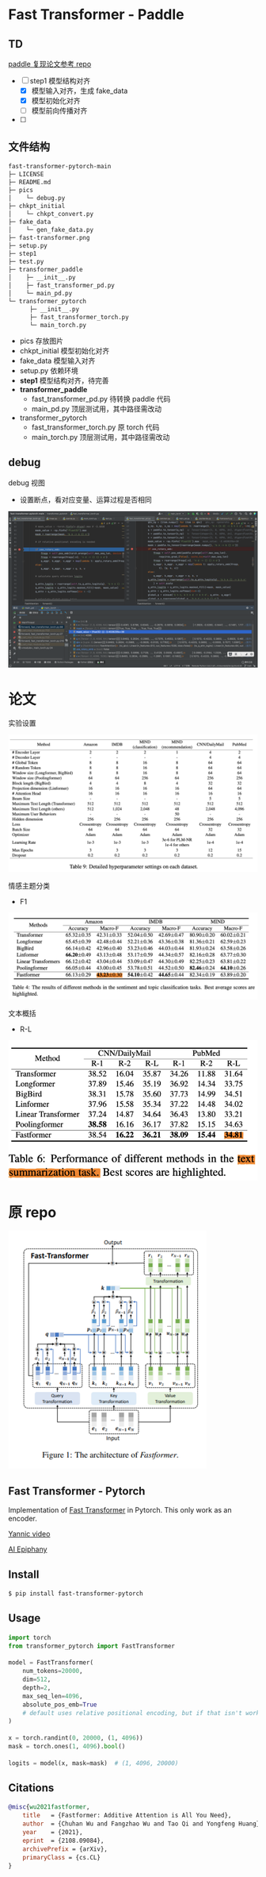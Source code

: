 # Fast Transformer - Paddle

## TD

[paddle 复现论文参考 repo](https://github.com/PaddlePaddle/models/blob/develop/docs/ThesisReproduction_CV.md)

- [ ] step1 模型结构对齐
  - [x] 模型输入对齐，生成 fake_data
  - [x] 模型初始化对齐
  - [ ] 模型前向传播对齐
- [ ] 

## 文件结构

```
fast-transformer-pytorch-main
├─ LICENSE
├─ README.md
├─ pics
│    └─ debug.py
├─ chkpt_initial
│    └─ chkpt_convert.py
├─ fake_data
│    └─ gen_fake_data.py
├─ fast-transformer.png
├─ setup.py
├─ step1
├─ test.py
├─ transformer_paddle
│    ├─ __init__.py
│    ├─ fast_transformer_pd.py
│    └─ main_pd.py
└─ transformer_pytorch
      ├─ __init__.py
      ├─ fast_transformer_torch.py
      └─ main_torch.py
```

- pics 存放图片
- chkpt_initial 模型初始化对齐
- fake_data 模型输入对齐
- setup.py 依赖环境
- **step1** 模型结构对齐，待完善
- **transformer_paddle** 
  - fast_transformer_pd.py 待转换 paddle 代码
  - main_pd.py 顶层测试用，其中路径需改动
- transformer_pytorch 
  - fast_transformer_torch.py 原 torch 代码
  - main_torch.py 顶层测试用，其中路径需改动

## debug

debug 视图

- 设置断点，看对应变量、运算过程是否相同

![debug](pics/debug.png)



# 论文

实验设置

![image-20211024144120831](pics/超惨设置.png)

情感主题分类

- F1

![image-20211024144240527](pics/image-20211024144240527.png)

文本概括

- R-L

![image-20211024144336758](pics/image-20211024144336758.png)

# 原 repo

<img src="./fast-transformer.png" width="400px"></img>

## Fast Transformer - Pytorch

Implementation of <a href="https://arxiv.org/abs/2108.09084">Fast Transformer</a> in Pytorch. This only work as an encoder.

<a href="https://www.youtube.com/watch?v=qgUegkefocg">Yannic video</a>

<a href="https://www.youtube.com/watch?v=Ich5TIvdYRE">AI Epiphany</a>

## Install

```bash
$ pip install fast-transformer-pytorch
```

## Usage

```python
import torch
from transformer_pytorch import FastTransformer

model = FastTransformer(
    num_tokens=20000,
    dim=512,
    depth=2,
    max_seq_len=4096,
    absolute_pos_emb=True
    # default uses relative positional encoding, but if that isn't working, then turn on absolute positional embedding by setting this to True
)

x = torch.randint(0, 20000, (1, 4096))
mask = torch.ones(1, 4096).bool()

logits = model(x, mask=mask)  # (1, 4096, 20000)
```

## Citations

```bibtex
@misc{wu2021fastformer,
    title   = {Fastformer: Additive Attention is All You Need}, 
    author  = {Chuhan Wu and Fangzhao Wu and Tao Qi and Yongfeng Huang},
    year    = {2021},
    eprint  = {2108.09084},
    archivePrefix = {arXiv},
    primaryClass = {cs.CL}
}
```
